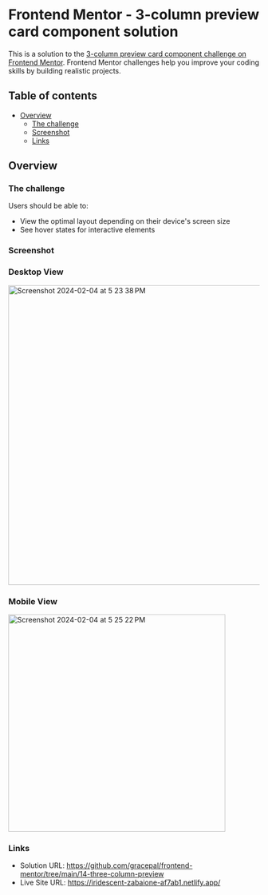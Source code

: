 # Frontend Mentor - 3-column preview card component solution

This is a solution to the [3-column preview card component challenge on Frontend Mentor](https://www.frontendmentor.io/challenges/3column-preview-card-component-pH92eAR2-). Frontend Mentor challenges help you improve your coding skills by building realistic projects.

## Table of contents

- [Overview](#overview)
  - [The challenge](#the-challenge)
  - [Screenshot](#screenshot)
  - [Links](#links)

## Overview

### The challenge

Users should be able to:

- View the optimal layout depending on their device's screen size
- See hover states for interactive elements

### Screenshot

### Desktop View

<img width="600" alt="Screenshot 2024-02-04 at 5 23 38 PM" src="https://github.com/gracepal/frontend-mentor/assets/131278381/fbb6d012-4874-400e-9e2a-12682765390d">

### Mobile View

<img width="435" alt="Screenshot 2024-02-04 at 5 25 22 PM" src="https://github.com/gracepal/frontend-mentor/assets/131278381/7ac281a5-7b94-407d-9e18-da86e53d2118">

### Links

- Solution URL: https://github.com/gracepal/frontend-mentor/tree/main/14-three-column-preview
- Live Site URL: https://iridescent-zabaione-af7ab1.netlify.app/
